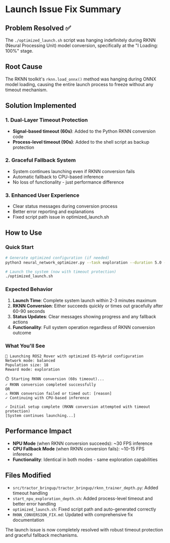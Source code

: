 # Launch Issue Fix Summary

## Problem Resolved ✅
The `./optimized_launch.sh` script was hanging indefinitely during RKNN (Neural Processing Unit) model conversion, specifically at the "I Loading: 100%" stage.

## Root Cause
The RKNN toolkit's `rknn.load_onnx()` method was hanging during ONNX model loading, causing the entire launch process to freeze without any timeout mechanism.

## Solution Implemented

### 1. Dual-Layer Timeout Protection
- **Signal-based timeout (60s)**: Added to the Python RKNN conversion code
- **Process-level timeout (90s)**: Added to the shell script as backup protection

### 2. Graceful Fallback System
- System continues launching even if RKNN conversion fails
- Automatic fallback to CPU-based inference
- No loss of functionality - just performance difference

### 3. Enhanced User Experience
- Clear status messages during conversion process
- Better error reporting and explanations
- Fixed script path issue in optimized_launch.sh

## How to Use

### Quick Start
```bash
# Generate optimized configuration (if needed)
python3 neural_network_optimizer.py --task exploration --duration 5.0 --create_launcher

# Launch the system (now with timeout protection)
./optimized_launch.sh
```

### Expected Behavior
1. **Launch Time**: Complete system launch within 2-3 minutes maximum
2. **RKNN Conversion**: Either succeeds quickly or times out gracefully after 60-90 seconds
3. **Status Updates**: Clear messages showing progress and any fallback actions
4. **Functionality**: Full system operation regardless of RKNN conversion outcome

### What You'll See
```
🚀 Launching ROS2 Rover with optimized ES-Hybrid configuration
Network mode: balanced
Population size: 18
Reward mode: exploration

⏱️ Starting RKNN conversion (60s timeout)...
✓ RKNN conversion completed successfully
OR
⚠️ RKNN conversion failed or timed out: [reason]
✓ Continuing with CPU-based inference

✓ Initial setup complete (RKNN conversion attempted with timeout protection)
[System continues launching...]
```

## Performance Impact
- **NPU Mode** (when RKNN conversion succeeds): ~30 FPS inference
- **CPU Fallback Mode** (when RKNN conversion fails): ~10-15 FPS inference
- **Functionality**: Identical in both modes - same exploration capabilities

## Files Modified
- `src/tractor_bringup/tractor_bringup/rknn_trainer_depth.py`: Added timeout handling
- `start_npu_exploration_depth.sh`: Added process-level timeout and better error handling
- `optimized_launch.sh`: Fixed script path and auto-generated correctly
- `RKNN_CONVERSION_FIX.md`: Updated with comprehensive fix documentation

The launch issue is now completely resolved with robust timeout protection and graceful fallback mechanisms.